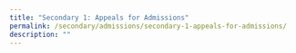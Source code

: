 ```yaml
---
title: "Secondary 1: Appeals for Admissions"
permalink: /secondary/admissions/secondary-1-appeals-for-admissions/
description: ""
---
```

